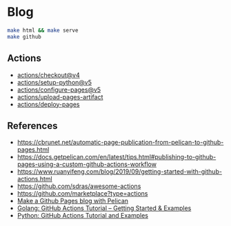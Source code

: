 # Blog

```bash
make html && make serve
make github
```

## Actions
- [actions/checkout@v4](https://github.com/marketplace/actions/checkout)
- [actions/setup-python@v5](https://github.com/marketplace/actions/setup-python)
- [actions/configure-pages@v5](https://github.com/marketplace/actions/configure-github-pages)
- [actions/upload-pages-artifact](https://github.com/marketplace/actions/upload-github-pages-artifact)
- [actions/deploy-pages](https://github.com/marketplace/actions/deploy-github-pages-site)

## References
- https://cbrunet.net/automatic-page-publication-from-pelican-to-github-pages.html
- https://docs.getpelican.com/en/latest/tips.html#publishing-to-github-pages-using-a-custom-github-actions-workflow
- https://www.ruanyifeng.com/blog/2019/09/getting-started-with-github-actions.html
- https://github.com/sdras/awesome-actions
- https://github.com/marketplace?type=actions
- [Make a Github Pages blog with Pelican](https://ashwinschronicles.github.io/gh-pages-with-pelican)
- [Golang: GitHub Actions Tutorial – Getting Started & Examples](https://spacelift.io/blog/github-actions-tutorial)
- [Python: GitHub Actions Tutorial and Examples](https://codefresh.io/learn/github-actions/github-actions-tutorial-and-examples/)